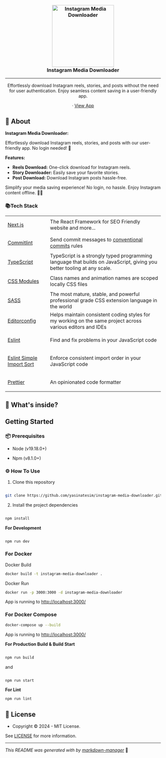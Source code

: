 <h3 align="center">
  <br />
   <a  href="https://github.com/yasinatesim/instagram-media-downloader"><img src="https://yasinates.com/instagram-media-downloader.svg" alt="Instagram Media Downloader" width="200" /></a>
  <br />
Instagram Media Downloader
  <br />
</h3>

<hr />

<p  align="center">Effortlessly download Instagram reels, stories, and posts without the need for user authentication. Enjoy seamless content saving in a user-friendly app.</p>


  <p align="center">
· <a  href="https://instagram-media-downloader.yasinatesim.vercel.app/">View App</a>
  </p>

## 📖 About

**Instagram Media Downloader:**

Effortlessly download Instagram reels, stories, and posts with our user-friendly app. No login needed! 🚀

**Features:**
- **Reels Download:** One-click download for Instagram reels.
- **Story Downloader:** Easily save your favorite stories.
- **Post Download:** Download Instagram posts hassle-free.

Simplify your media saving experience! No login, no hassle. Enjoy Instagram content offline. 📲✨



### 📚Tech Stack

<table>

<tr>

<td>

<a  href="https://nextjs.org/">Next.js</a>

</td>

<td>The React Framework for SEO Friendly website and more...</td>

</tr>

<tr>

<td>

<a  href="https://github.com/conventional-changelog/commitlint">Commitlint</a>

</td>

<td>Send commit messages to <a  href="https://www.conventionalcommits.org/en/v1.0.0/">conventional commits</a> rules</td>

</tr>

  <tr>
    <td><a href="https://www.typescriptlang.org/">TypeScript</a></td>
    <td>TypeScript is a strongly typed programming language that builds on JavaScript, giving you better tooling at any scale.</td>
  </tr>

<tr>

<td>

<a  href="https://github.com/css-modules/css-modules">CSS Modules</a>

</td>

<td>Class names and animation names are scoped locally CSS files</td>

</tr>

<tr>

<td>

<a  href="https://sass-lang.com/">SASS</a>

</td>

<td>The most mature, stable, and powerful professional grade CSS extension language in the world</td>

</tr>

<tr>

<td>

<a  href="https://editorconfig.org/">Editorconfig</a>

</td>

<td>Helps maintain consistent coding styles for my working on the same project across various editors and IDEs</td>

</tr>

<tr>

<td>

<a  href="https://eslint.org/">Eslint</a>

</td>

<td>Find and fix problems in your JavaScript code</td>

</tr>

<tr>

<tr>

<td>

<a  href="https://www.npmjs.com/package/eslint-plugin-simple-import-sort">Eslint Simple Import Sort</a>

</td>

<td>Enforce consistent import order in your JavaScript code</td>

</tr>

<tr>

<td>

<a  href="https://prettier.io/">Prettier</a>

</td>

<td>An opinionated code formatter</td>

</tr>

</table>

## 🧐 What's inside?



## Getting Started

### 📦 Prerequisites

- Node (v19.18.0+)

- Npm (v8.1.0+)



### ⚙️ How To Use


1. Clone this repository

```bash

git clone https://github.com/yasinatesim/instagram-media-downloader.git

```

2. Install the project dependencies

```bash

npm install

```

**For Development**

```bash

npm run dev

```

### For Docker

Docker Build

```bash
docker build -t instagram-media-downloader .
```

Docker Run

```bash
docker run -p 3000:3000 -d instagram-media-downloader
```

App is running to [http://localhost:3000/](http://localhost:3000/)

### For Docker Compose

```bash
docker-compose up --build
```

App is running to [http://localhost:3000/](http://localhost:3000/)

**For Production Build &amp; Build Start**

```bash

npm run build

```

and

```bash

npm run start

```

**For Lint**

```bash
npm run lint
```


## 🔑 License

* Copyright © 2024 - MIT License.

See [LICENSE](https://github.com/yasinatesim/instagram-media-downloader/blob/master/LICENSE) for more information.

---

_This README was generated with by [markdown-manager](https://github.com/yasinatesim/markdown-manager)_ 🥲